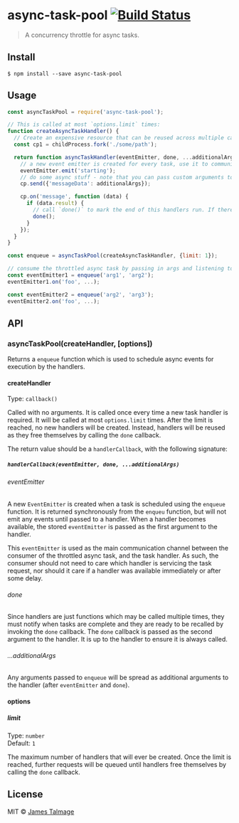 # async-task-pool [![Build Status](https://travis-ci.org/jamestalmage/async-task-pool.svg?branch=master)](https://travis-ci.org/jamestalmage/async-task-pool)

> A concurrency throttle for async tasks.


## Install

```
$ npm install --save async-task-pool
```


## Usage

```js
const asyncTaskPool = require('async-task-pool');

// This is called at most `options.limit` times:
function createAsyncTaskHandler() {
  // Create an expensive resource that can be reused across multiple calls to the same handler.
  const cp1 = childProcess.fork('./some/path');

  return function asyncTaskHandler(eventEmitter, done, ...additionalArgs) {
    // a new event emitter is created for every task, use it to communicate progress:
    eventEmitter.emit('starting');
    // do some async stuff - note that you can pass custom arguments to the handler
    cp.send({'messageData': additionalArgs});

    cp.on('message', function (data) {
      if (data.result) {
        // call `done()` to mark the end of this handlers run. If there are queued tasks, they will be called.
        done();
      }
    });
  }
}

const enqueue = asyncTaskPool(createAsyncTaskHandler, {limit: 1});

// consume the throttled async task by passing in args and listening to events on the returned emitter.
const eventEmitter1 = enqueue('arg1', 'arg2');
eventEmitter1.on('foo', ...);

const eventEmitter2 = enqueue('arg2', 'arg3');
eventEmitter2.on('foo', ...);
```


## API

### asyncTaskPool(createHandler, [options])

Returns a `enqueue` function which is used to schedule async events for execution by the handlers.

#### createHandler

Type: `callback()`

Called with no arguments. It is called once every time a new task handler is required. It will be called at most `options.limit` times. After the limit is reached, no new handlers will be created. Instead, handlers will be reused as they free themselves by calling the `done` callback.

The return value should be a `handlerCallback`, with the following signature:

##### `handlerCallback(eventEmitter, done, ...additionalArgs)`

###### eventEmitter

A new `EventEmitter` is created when a task is scheduled using the `enqueue` function. It is returned synchronously from the `enqueu` function, but will not emit any events until passed to a handler. When a handler becomes available, the stored `eventEmitter` is passed as the first argument to the handler.

This `eventEmitter` is used as the main communication channel between the consumer of the throttled async task, and the task handler. As such, the consumer should not need to care which handler is servicing the task request, nor should it care if a handler was available immediately or after some delay.

###### done

Since handlers are just functions which may be called multiple times, they must notify when tasks are complete and they are ready to be recalled by invoking the `done` callback. The `done` callback is passed as the second argument to the handler. It is up to the handler to ensure it is always called.

###### ...additionalArgs

Any arguments passed to `enqueue` will be spread as additional arguments to the handler (after `eventEmitter` and `done`).

#### options

##### limit

Type: `number`<br>
Default: `1`

The maximum number of handlers that will ever be created. Once the limit is reached, further requests will be queued until handlers free themselves by calling the `done` callback.

## License

MIT © [James Talmage](http://github.com/jamestalmage)
